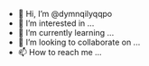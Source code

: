 - 👋 Hi, I’m @dymnqilyqqpo
- 👀 I’m interested in ...
- 🌱 I’m currently learning ...
- 💞️ I’m looking to collaborate on ...
- 📫 How to reach me ...

<!---
dymnqilyqqpo/dymnqilyqqpo is a ✨ special ✨ repository because its `README.md` (this file) appears on your GitHub profile.
You can click the Preview link to take a look at your changes.
--->
